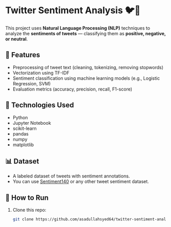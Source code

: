 # Twitter Sentiment Analysis 🐦💬

This project uses **Natural Language Processing (NLP)** techniques to analyze the **sentiments of tweets** — classifying them as **positive, negative, or neutral**.

## 📘 Features
- Preprocessing of tweet text (cleaning, tokenizing, removing stopwords)
- Vectorization using TF-IDF
- Sentiment classification using machine learning models (e.g., Logistic Regression, SVM)
- Evaluation metrics (accuracy, precision, recall, F1-score)

## 🧠 Technologies Used
- Python
- Jupyter Notebook
- scikit-learn
- pandas
- numpy
- matplotlib

## 📊 Dataset
- A labeled dataset of tweets with sentiment annotations.
- You can use [Sentiment140](https://www.kaggle.com/datasets/kazanova/sentiment140) or any other tweet sentiment dataset.

## 🚀 How to Run
1. Clone this repo:
   ```bash
   git clone https://github.com/asadullahsyed64/twitter-sentiment-analysis.git
